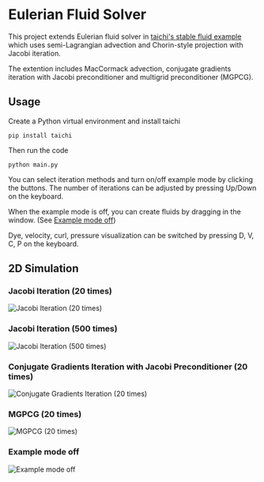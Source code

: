 # Eulerian Fluid Solver
This project extends Eulerian fluid solver in [taichi's stable fluid example](https://github.com/taichi-dev/taichi/blob/master/python/taichi/examples/simulation/stable_fluid.py) which uses semi-Lagrangian advection and Chorin-style projection with Jacobi iteration.

The extention includes MacCormack advection, conjugate gradients iteration with Jacobi preconditioner and multigrid preconditioner (MGPCG).

## Usage
Create a Python virtual environment and install taichi
```angular2html
pip install taichi
```
Then run the code
```angular2html
python main.py
```
You can select iteration methods and turn on/off example mode by clicking the buttons. The number of iterations can be adjusted by pressing Up/Down on the keyboard.

When the example mode is off, you can create fluids by dragging in the window. (See [Example mode off](#example-mode-off))

Dye, velocity, curl, pressure visualization can be switched by pressing D, V, C, P on the keyboard.

## 2D Simulation
### Jacobi Iteration (20 times)
![Jacobi Iteration (20 times)](./results/results_jacobi_20_test_mode/video.gif)

### Jacobi Iteration (500 times)
![Jacobi Iteration (500 times)](./results/results_jacobi_500_test_mode/video.gif)

### Conjugate Gradients Iteration with Jacobi Preconditioner (20 times)
![Conjugate Gradients Iteration (20 times)](./results/results_cg_20_test_mode/video.gif)

### MGPCG (20 times)
![MGPCG (20 times)](./results/results_mgpcg_20_test_mode/video.gif)

### Example mode off
![Example mode off](./results/results_jacobi/video.gif)



